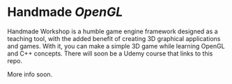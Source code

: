 # Handmade _OpenGL_

Handmade Workshop is a humble game engine framework designed as a teaching tool, with the added benefit of creating 3D graphical applications and games. With it, you can make a simple 3D game while learning OpenGL and C++ concepts. There will soon be a Udemy course that links to this repo.

More info soon.
